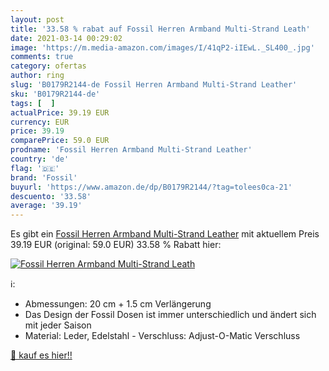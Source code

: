 ```yaml
---
layout: post
title: '33.58 % rabat auf Fossil Herren Armband Multi-Strand Leath'
date: 2021-03-14 00:29:02
image: 'https://m.media-amazon.com/images/I/41qP2-iIEwL._SL400_.jpg'
comments: true
category: ofertas
author: ring
slug: 'B0179R2144-de Fossil Herren Armband Multi-Strand Leather'
sku: 'B0179R2144-de'
tags: [  ]
actualPrice: 39.19 EUR
currency: EUR
price: 39.19
comparePrice: 59.0 EUR
prodname: 'Fossil Herren Armband Multi-Strand Leather'
country: 'de'
flag: '🇩🇪'
brand: 'Fossil'
buyurl: 'https://www.amazon.de/dp/B0179R2144/?tag=tolees0ca-21'
descuento: '33.58'
average: '39.19'
---
```


Es gibt ein [Fossil Herren Armband Multi-Strand Leather](https://www.amazon.de/dp/B0179R2144/?tag=tolees0ca-21) mit aktuellem Preis 39.19 EUR (original: 59.0 EUR) 33.58 % Rabatt hier:

[![Fossil Herren Armband Multi-Strand Leath](https://m.media-amazon.com/images/I/41qP2-iIEwL._SL400_.jpg)](https://www.amazon.de/dp/B0179R2144/?tag=tolees0ca-21)

ℹ️:

- Abmessungen: 20 cm + 1.5 cm Verlängerung
- Das Design der Fossil Dosen ist immer unterschiedlich und ändert sich mit jeder Saison
- Material: Leder, Edelstahl - Verschluss: Adjust-O-Matic Verschluss

[🛒 kauf es hier!!](https://www.amazon.de/dp/B0179R2144/?tag=tolees0ca-21)
